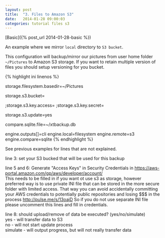 ```yaml
---
layout: post
title:  "3. Files to Amazon S3"
date:   2014-01-28 09:00:03
categories: tutorial files s3
---
```


[Basic]({% post_url 2014-01-28-basic %})

An example where we mirror `local` directory to `S3 bucket`.

This configuration will backup/mirror our pictures from user home folder `~/Pictures` to Amazon S3 storage. 
If you want to retain multiple version of files you should setup versioning for you bucket.

{% highlight ini linenos %}

storage.filesystem.basedir=~/Pictures

storage.s3.bucket=<Amazon S3 bucket name>

;storage.s3.key.access=<access key>
;storage.s3.key.secret=<secret>

storage.s3.update=yes

compare.sqlite.file=~/xtbackup.db

engine.outputs[]=cli
engine.local=filesystem
engine.remote=s3
engine.compare=sqlite
{% endhighlight %}

See previous examples for lines that are not explained.

line 3: set your S3 bucked that will be used for this backup

line 5 and 6:
Generate "Access Keys" in Security Credentials in https://aws-portal.amazon.com/gp/aws/developer/account/  
This needs to be filled in if you want ot use s3 as storage, however preferred way is to use private INI file
that can be stored in the more secure folder with limited access. That way you can avoid accidentally committing
your AWS credentials to potentially public repositories and losing $$$ in the process http://pulse.me/s/13oajD
So if you do not use separate INI file please uncomment this lines and fill in credentials.

line 8: should upload/remove of data be executed? (yes/no/simulate)   
    yes -      will transfer data to S3  
    no -       will not start update process  
    simulate - will output progress, but will not really transfer data